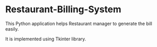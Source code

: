 # Restaurant-Billing-System
This Python application helps Restaurant manager to generate the bill easily. 

It is implemented using Tkinter library.
